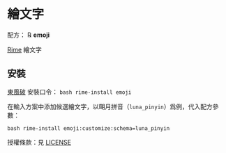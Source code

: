 # 繪文字

配方： ℞ **emoji**

[Rime](http://rime.im) 繪文字

## 安裝

[東風破](https://github.com/rime/plum) 安裝口令： `bash rime-install emoji`

在輸入方案中添加候選繪文字，以朙月拼音（`luna_pinyin`）爲例，代入配方參數：

`bash rime-install emoji:customize:schema=luna_pinyin`

授權條款：見 [LICENSE](LICENSE)
